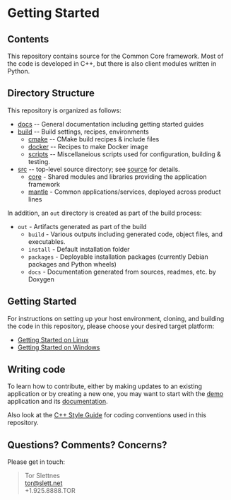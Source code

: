 Getting Started
===============

Contents
--------

This repository contains source for the Common Core framework. Most of the code is developed in C++, but there is also client modules written in Python.

Directory Structure
-------------------

This repository is organized as follows:

* [docs](docs/) -- General documentation including getting started guides
* [build](build/) -- Build settings, recipes, environments
  * [cmake](build/cmake/) -- CMake build recipes & include files
  * [docker](build/docker/) -- Recipes to make Docker image
  * [scripts](build/scripts/) -- Miscellaneious scripts used for configuration, building & testing.
* [src](src/) -- top-level source directory; see [source](src/README.md) for details.
  * [core](src/core) - Shared modules and libraries providing the application framework
  * [mantle](src/mantle) - Common applications/services, deployed across product lines

In addition, an `out` directory is created as part of the build process:

* `out` - Artifacts generated as part of the build
  * `build` - Various outputs including generated code, object files, and executables.
  * `install` - Default installation folder
  * `packages` - Deployable installation packages (currently Debian packages and Python wheels)
  * `docs` - Documentation generated from sources, readmes, etc. by Doxygen


Getting Started
---------------

For instructions on setting up your host environment, cloning, and building the code in this repository, please choose your desired target platform:

* [Getting Started on Linux](docs/building/linux/README.md)
* [Getting Started on Windows](docs/building/windows/README.md)


## Writing code

To learn how to contribute, either by making updates to an existing application or by creating a new one, you may want to start with the [demo](src/mantle/demo) application and its [documentation](src/mantle/demo/README.md).

Also look at the [C++ Style Guide](docs/developing/style-guide-cpp.md) for coding conventions used in this repository.


Questions? Comments? Concerns?
------------------------------

Please get in touch:

> Tor Slettnes  
> tor@slett.net  
> +1.925.8888.TOR
